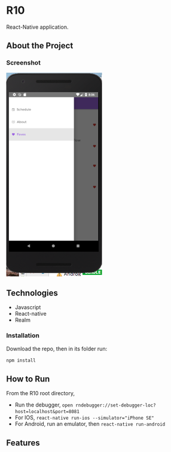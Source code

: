 # R10

React-Native application.

## About the Project

### Screenshot

![R10-android Screenshot](R10-android.png)

## Technologies

* Javascript
* React-native
* Realm

### Installation

Download the repo, then in its folder run:

```bash
npm install
```

## How to Run

From the R10 root directory,

* Run the debugger, `open rndebugger://set-debugger-loc?host=localhost&port=8081`
* For IOS, `react-native run-ios --simulator="iPhone SE"`
* For Android, run an emulator, then `react-native run-android`

## Features
